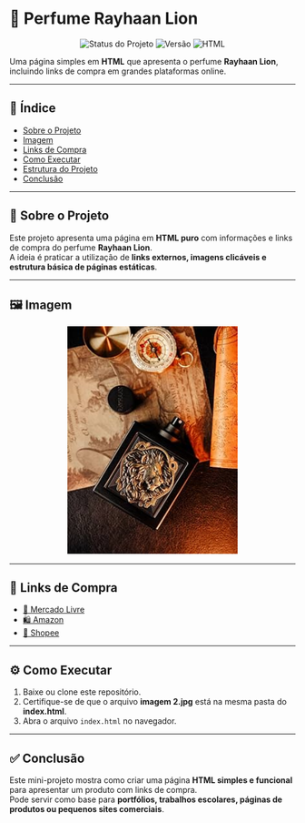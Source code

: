 # 🦁 Perfume Rayhaan Lion

<p align="center">
  <img src="https://img.shields.io/badge/status-concluído-green?style=for-the-badge" alt="Status do Projeto">
  <img src="https://img.shields.io/badge/versão-1.0-blue?style=for-the-badge" alt="Versão">
  <img src="https://img.shields.io/badge/feito%20com-HTML-orange?style=for-the-badge" alt="HTML">
</p>

Uma página simples em **HTML** que apresenta o perfume **Rayhaan Lion**, incluindo links de compra em grandes plataformas online.

---

## 📌 Índice

- [Sobre o Projeto](#-sobre-o-projeto)
- [Imagem](#-imagem)
- [Links de Compra](#-links-de-compra)
- [Como Executar](#-como-executar)
- [Estrutura do Projeto](#-estrutura-do-projeto)
- [Conclusão](#-conclusão)

---

## 🧠 Sobre o Projeto

Este projeto apresenta uma página em **HTML puro** com informações e links de compra do perfume **Rayhaan Lion**.  
A ideia é praticar a utilização de **links externos, imagens clicáveis e estrutura básica de páginas estáticas**.

---

## 🖼️ Imagem

<p align="center">
  <img src="imagem 2.jpg" alt="Perfume Rayhaan Lion" width="300px">
</p>

---

## 🔗 Links de Compra

- [🛒 Mercado Livre](https://www.mercadolivre.com.br/perfume-rayhaan-lion-edp-100-ml/p/MLB51434741?matt_tool=18956390&utm_source=google_shopping&utm_medium=organic&pdp_filters=item_id%3AMLB5592409924&from=gshop)  
- [🛍️ Amazon](https://www.amazon.com.br/RAYHAAN-Lion-Parfum-Spray-homens/dp/B0DQFL8H9V)  
- [🦊 Shopee](https://shopee.com.br/product/263507505/23794305499?gads_t_sig=VTJGc2RHVmtYMTlxTFVSVVRrdENkVHQ3ZkZSUTMrR3pBWmZZNzdrcnRBM2FVZXRqNFJ3T1BXVWxYUGxBMnlaU2NJMUk1SjMrZFN6MlRxL3NseDVyUkRTQmcwMWtqRWVEWkpyb2tmNnRZVHVlUjdGTEJtZnJrbTBOWFBzVzF4M2NuczlRWXVyMmNwRFRLdVNrMk1TdUF3PT0)  

---

## ⚙️ Como Executar

1. Baixe ou clone este repositório.  
2. Certifique-se de que o arquivo **imagem 2.jpg** está na mesma pasta do **index.html**.  
3. Abra o arquivo `index.html` no navegador.  


---

## ✅ Conclusão

Este mini-projeto mostra como criar uma página **HTML simples e funcional** para apresentar um produto com links de compra.  
Pode servir como base para **portfólios, trabalhos escolares, páginas de produtos ou pequenos sites comerciais**.  
